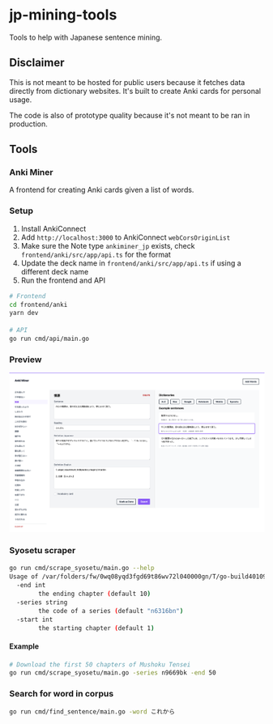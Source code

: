 # jp-mining-tools

Tools to help with Japanese sentence mining. 

## Disclaimer

This is not meant to be hosted for public users because it fetches data directly from dictionary websites. It's built to create Anki cards for personal usage.

The code is also of prototype quality because it's not meant to be ran in production.

## Tools

### Anki Miner

A frontend for creating Anki cards given a list of words.


### Setup

1. Install AnkiConnect
2. Add `http://localhost:3000` to AnkiConnect `webCorsOriginList`
3. Make sure the Note type `ankiminer_jp` exists, check `frontend/anki/src/app/api.ts` for the format
4. Update the deck name in `frontend/anki/src/app/api.ts` if using a different deck name
5. Run the frontend and API
  ```sh
  # Frontend
  cd frontend/anki
  yarn dev

  # API
  go run cmd/api/main.go
  ```

### Preview

![Anki Miner preview](docs/assets/anki_miner_preview.png)

### Syosetu scraper

```sh
go run cmd/scrape_syosetu/main.go --help
Usage of /var/folders/fw/0wq08yqd3fgd69t86wv72l040000gn/T/go-build4010932054/b001/exe/main:
  -end int
        the ending chapter (default 10)
  -series string
        the code of a series (default "n6316bn")
  -start int
        the starting chapter (default 1)
```

#### Example

```sh
# Download the first 50 chapters of Mushoku Tensei
go run cmd/scrape_syosetu/main.go -series n9669bk -end 50
```

### Search for word in corpus

```sh
go run cmd/find_sentence/main.go -word これから
```
